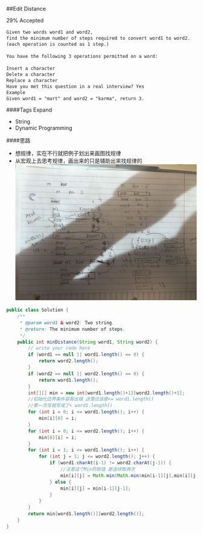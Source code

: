 ##Edit Distance

29% Accepted

	Given two words word1 and word2,
    find the minimum number of steps required to convert word1 to word2. (each operation is counted as 1 step.)

	You have the following 3 operations permitted on a word:

	Insert a character
	Delete a character
	Replace a character
	Have you met this question in a real interview? Yes
	Example
	Given word1 = "mart" and word2 = "karma", return 3.

####Tags Expand
- String
- Dynamic Programming

####思路
- 想规律，实在不行就把例子划出来画图找规律
- 从宏观上去思考规律，画出来的只是辅助出来找规律的
![EditDistance](../image/Edit-Distance.jpg)

```java
public class Solution {
    /**
     * @param word1 & word2: Two string.
     * @return: The minimum number of steps.
     */
    public int minDistance(String word1, String word2) {
        // write your code here
        if (word1 == null || word1.length() == 0) {
            return word2.length();
        }
        if (word2 == null || word2.length() == 0) {
            return word1.length();
        }
        int[][] min = new int[word1.length()+1][word2.length()+1];
        //初始化边界条件容易出错 这里应该是<= word1.length()
        //第一次写就写成了< word1.length()
        for (int i = 0; i <= word1.length(); i++) {
            min[i][0] = i;
        }
        for (int i = 0; i <= word2.length(); i++) {
            min[0][i] = i;
        }
        for (int i = 1; i <= word1.length(); i++) {
            for (int j = 1; j <= word2.length(); j++) {
                if (word1.charAt(i-1) != word2.charAt(j-1)) {
                    //注意这个Min的取值 是连续取两次
                    min[i][j] = Math.min(Math.min(min[i-1][j],min[i][j-1]), min[i-1][j-1]) + 1;
                } else {
                    min[i][j] = min[i-1][j-1];
                }
            }
        }
        return min[word1.length()][word2.length()];
    }
}

```
